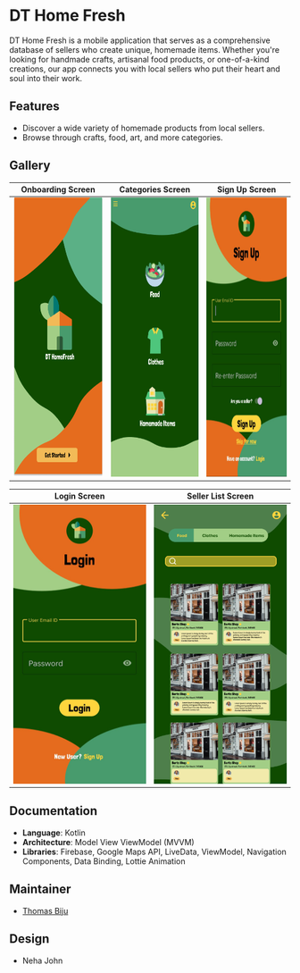 # DT Home Fresh

DT Home Fresh is a mobile application that serves as a comprehensive database of sellers who create
unique, homemade items. Whether you're looking for handmade crafts, artisanal food products, or
one-of-a-kind creations, our app connects you with local sellers who put their heart and soul into
their work.

## Features

- Discover a wide variety of homemade products from local sellers.
- Browse through crafts, food, art, and more categories.

## Gallery

| Onboarding Screen                                            | Categories Screen                                            | Sign Up Screen                                           |
|--------------------------------------------------------------|--------------------------------------------------------------|----------------------------------------------------------|
| <img src="images/onboarding.png" width="250" height="500" /> | <img src="images/categories.png" width="250" height="500" /> | <img src="images/signup.png" width="250" height="500" /> |

| Login Screen                                            | Seller List Screen                                            |
|---------------------------------------------------------|---------------------------------------------------------------|
| <img src="images/login.png" width="250" height="500" /> | <img src="images/seller_list.png" width="250" height="500" /> |

## Documentation

- **Language**: Kotlin
- **Architecture**: Model View ViewModel (MVVM)
- **Libraries**: Firebase, Google Maps API, LiveData, ViewModel, Navigation Components, Data Binding, Lottie Animation
  

## Maintainer

- [Thomas Biju](https://github.com/thomas1o)

## Design

- Neha John


